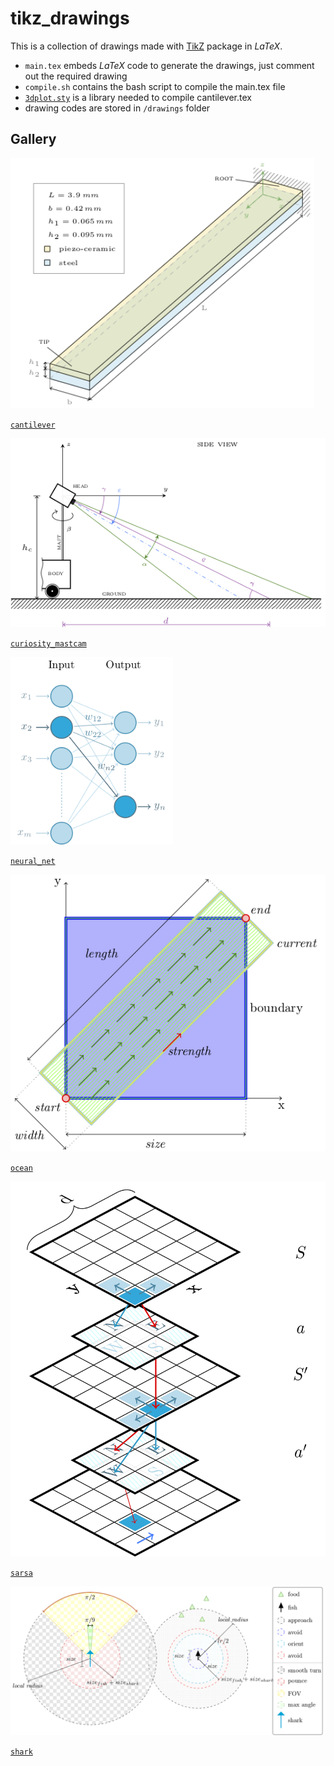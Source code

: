 # tikz_drawings

This is a collection of drawings made with [TikZ](https://www.ctan.org/pkg/pgf?lang=en) package in *LaTeX*.

- `main.tex` embeds *LaTeX* code to generate the drawings, just comment out the required drawing
- `compile.sh` contains the bash script to compile the main.tex file
- [`3dplot.sty`](https://www.ctan.org/tex-archive/graphics/pgf/contrib/tikz-3dplot?lang=en) is a library needed to compile cantilever.tex
- drawing codes are stored in `/drawings` folder

## Gallery
<img src="gallery/cantilever.png" height="400" />

[`cantilever`](drawings/cantilever.tex)

<img src="gallery/curiosity_mastcam.png" width="600" />

[`curiosity_mastcam`](drawings/curiosity_mastcam.tex)

<img src="gallery/neural_net.png" height="300" />

[`neural_net`](drawings/neural_net.tex)

<img src="gallery/ocean.png" width="600" />

[`ocean`](drawings/ocean.tex)

<img src="gallery/sarsa.png" height="600" />

[`sarsa`](drawings/sarsa.tex)

<img src="gallery/shark.png" width="600" />

[`shark`](drawings/shark.tex)

